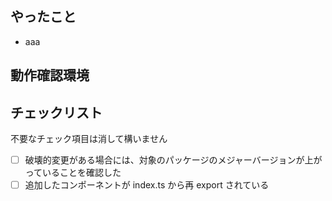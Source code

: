 ## やったこと

- aaa

## 動作確認環境

## チェックリスト

不要なチェック項目は消して構いません

- [ ] 破壊的変更がある場合には、対象のパッケージのメジャーバージョンが上がっていることを確認した
- [ ] 追加したコンポーネントが index.ts から再 export されている
